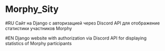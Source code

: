 # Morphy_Sity

#RU
Сайт на Django с авторизацией через Discord API для отображение статистики участников Morphy

#EN 
Django website with authorization via Discord API for displaying statistics of Morphy participants

